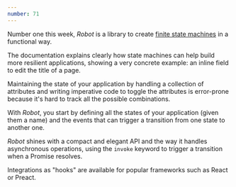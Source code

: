 ```yaml
---
number: 71
---
```


Number one this week, _Robot_ is a library to create [finite state machines](https://brilliant.org/wiki/finite-state-machines/) in a functional way.

The documentation explains clearly how state machines can help build more resilient applications, showing a very concrete example: an inline field to edit the title of a page.

Maintaining the state of your application by handling a collection of attributes and writing imperative code to toggle the attributes is error-prone because it's hard to track all the possible combinations.

With _Robot_, you start by defining all the states of your application (given them a name) and the events that can trigger a transition from one state to another one.

_Robot_ shines with a compact and elegant API and the way it handles asynchronous operations, using the `invoke` keyword to trigger a transition when a Promise resolves.

Integrations as "hooks" are available for popular frameworks such as React or Preact.
